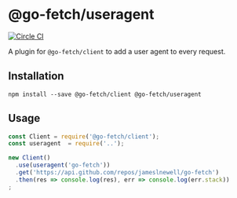 # @go-fetch/useragent

[![Circle CI](https://circleci.com/gh/go-fetch-js/useragent.svg?style=svg)](https://circleci.com/gh/go-fetch-js/useragent)

A plugin for `@go-fetch/client` to add a user agent to every request.

## Installation 

    npm install --save @go-fetch/client @go-fetch/useragent
    
## Usage

```javascript
const Client = require('@go-fetch/client');
const useragent  = require('..');

new Client()
  .use(useragent('go-fetch'))
  .get('https://api.github.com/repos/jameslnewell/go-fetch')
  .then(res => console.log(res), err => console.log(err.stack))
;

```
